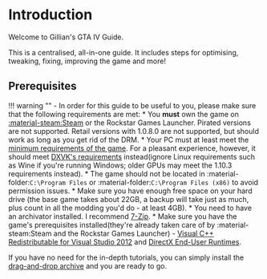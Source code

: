 # Introduction

Welcome to Gillian's GTA IV Guide.

This is a centralised, all-in-one guide. It includes steps for optimising, tweaking, fixing, improving the game and more!

## Prerequisites
!!! warning ""
    - In order for this guide to be useful to you, please make sure that the following requirements are met:
        * You **must** own the game on [:material-steam:Steam](https://store.steampowered.com/app/12210/) or the Rockstar Games Launcher. Pirated versions are not supported. Retail versions with 1.0.8.0 are not supported, but should work as long as you get rid of the DRM.
        * Your PC must at least meet the [minimum requirements of the game](https://www.pcgamingwiki.com/wiki/Grand_Theft_Auto_IV#System_requirements "Requirements on PCGW - copied from Steam"). For a pleasant experience, however, it should meet [DXVK's requirements](https://github.com/doitsujin/dxvk/wiki/Driver-support "DXVK's GitHub Wiki") instead(ignore Linux requirements such as Wine if you're running Windows; older GPUs may meet the 1.10.3 requirements instead).
        * The game should not be located in :material-folder:`C:\Program Files` or :material-folder:`C:\Program Files (x86)` to avoid permission issues.
        * Make sure you have enough free space on your hard drive (the base game takes about 22GB, a backup will take just as much, plus count in all the modding you'd do - at least 4GB).
        * You need to have an archivator installed. I recommend [7-Zip](https://www.7-zip.org/ "Official 7-Zip website").
        * Make sure you have the game's prerequisites installed(they're already taken care of by :material-steam:Steam and the Rockstar Games Launcher) - [Visual C++ Redistributable for Visual Studio 2012](https://www.microsoft.com/en-us/download/details.aspx?id=30679 "Microsoft's official redistributables") and [DirectX End-User Runtimes](https://www.microsoft.com/en-us/download/details.aspx?id=8109 "Microsoft's official redistributables").

If you have no need for the in-depth tutorials, you can simply install the [drag-and-drop archive](Drag-and-Drop-Archive.md) and you are ready to go.


